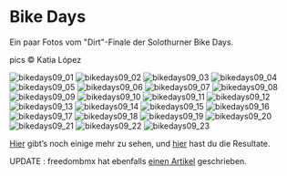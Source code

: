 # Bike Days

Ein paar Fotos vom "Dirt"-Finale der Solothurner Bike Days.

pics ©️ Katia López

![bikedays09_01](./media/bikedays09_01.jpeg)
![bikedays09_02](./media/bikedays09_02.jpeg)
![bikedays09_03](./media/bikedays09_03.jpeg)
![bikedays09_04](./media/bikedays09_04.jpeg)
![bikedays09_05](./media/bikedays09_05.jpeg)
![bikedays09_06](./media/bikedays09_06.jpeg)
![bikedays09_07](./media/bikedays09_07.jpeg)
![bikedays09_08](./media/bikedays09_08.jpeg)
![bikedays09_09](./media/bikedays09_09.jpeg)
![bikedays09_10](./media/bikedays09_10.jpeg)
![bikedays09_11](./media/bikedays09_11.jpeg)
![bikedays09_12](./media/bikedays09_12.jpeg)
![bikedays09_13](./media/bikedays09_13.jpeg)
![bikedays09_14](./media/bikedays09_14.jpeg)
![bikedays09_15](./media/bikedays09_15.jpeg)
![bikedays09_16](./media/bikedays09_16.jpeg)
![bikedays09_17](./media/bikedays09_17.jpeg)
![bikedays09_18](./media/bikedays09_18.jpeg)
![bikedays09_19](./media/bikedays09_19.jpeg)
![bikedays09_20](./media/bikedays09_20.jpeg)
![bikedays09_21](./media/bikedays09_21.jpeg)
![bikedays09_22](./media/bikedays09_22.jpeg)
![bikedays09_23](./media/bikedays09_23.jpeg)

[Hier](http://www.flickr.com/photos/tags/bikedayssolothurn09/) gibt’s noch einige mehr zu sehen, und [hier](http://www.fatbmx.com/modules/news/article.php?storyid=7386) hast du die Resultate.

UPDATE : freedombmx hat ebenfalls [einen Artikel](http://freedombmx.de/cgi-bin/adframe/news/article.html?ADFRAME_MCMS_ID=16331&id=12426745458473178975218) geschrieben.
